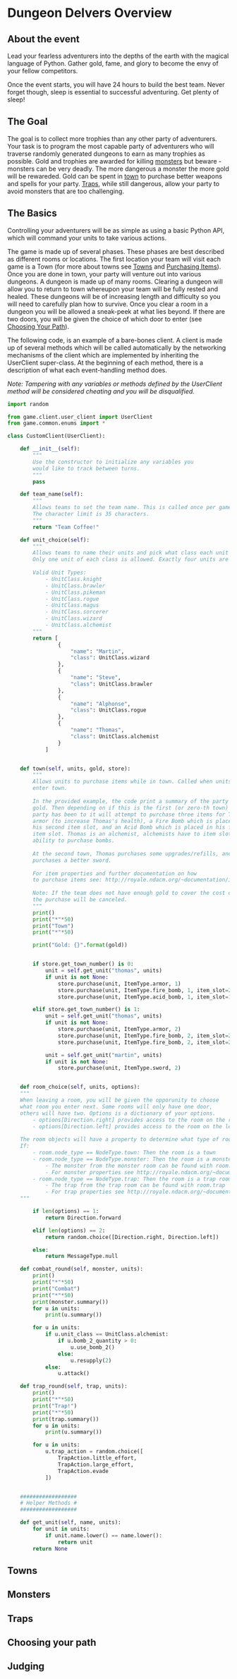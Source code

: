 <!-- <img src="_static/dd.png"/> -->

# Dungeon Delvers Overview

## About the event
Lead your fearless adventurers into the depths of the earth with the magical language of Python. Gather gold, fame, and glory to become the envy of your fellow competitors. 

Once the event starts, you will have 24 hours to build the best team. Never forget though, sleep is essential to successful adventuring. Get plenty of sleep! 

## The Goal

The goal is to collect more trophies than any other party of adventurers. Your task is to program the most capable party of adventurers who will traverse randomly generated dungeons to earn as many trophies as possible. Gold and trophies are awarded for killing [monsters](#monsters) but beware - monsters can be very deadly. The more dangerous a monster the more gold will be rewareded. Gold can be spent in [town](#towns) to purchase better weapons and spells for your party. [Traps](#traps), while still dangerous, allow your party to avoid monsters that are too challenging.


## The Basics

Controlling your adventurers will be as simple as using a basic Python API, which will command your units to take various actions. 

The game is made up of several phases. These phases are best described as different rooms or locations. The first location your team will visit each game is a Town (for more about towns see [Towns](#towns) and [Purchasing Items](~documentation/items.html#purchasing-items)). Once you are done in town, your party will venture out into various dungeons. A dungeon is made up of many rooms. Clearing a dungeon will allow you to return to town whereupon your team will be fully rested and healed. These dungeons will be of increasing length and difficulty so you will need to carefully plan how to survive. Once you clear a room in a dungeon you will be allowed a sneak-peek at what lies beyond. If there are two doors, you will be given the choice of which door to enter (see [Choosing Your Path](#choosing-your-path)).


The following code, is an example of a bare-bones client. A client is made up of several methods which will be called automatically by the networking mechanisms of the client which are implemented by inheriting the UserClient super-class. At the beginning of each method, there is a description of what each event-handling method does.

*Note: Tampering with any variables or methods defined by the UserClient method will be considered cheating and you will be disqualified.*


```python
import random

from game.client.user_client import UserClient
from game.common.enums import *

class CustomClient(UserClient):

    def __init__(self):
        """ 
        Use the constructor to initialize any variables you 
        would like to track between turns. 
        """
        pass

    def team_name(self):
        """
        Allows teams to set the team name. This is called once per game. 
        The character limit is 35 characters.
        """
        return "Team Coffee!"

    def unit_choice(self):
        """
        Allows teams to name their units and pick what class each unit should be.
        Only one unit of each class is allowed. Exactly four units are required.
        
        Valid Unit Types:
            - UnitClass.knight
            - UnitClass.brawler
            - UnitClass.pikeman
            - UnitClass.rogue
            - UnitClass.magus
            - UnitClass.sorcerer
            - UnitClass.wizard
            - UnitClass.alchemist 
        """
        return [
                {
                    "name": "Martin",
                    "class": UnitClass.wizard
                },
                {
                    "name": "Steve",
                    "class": UnitClass.brawler
                },
                {
                    "name": "Alphonse",
                    "class": UnitClass.rogue
                },
                {
                    "name": "Thomas",
                    "class": UnitClass.alchemist
                }
            ]


    def town(self, units, gold, store):
        """
        Allows units to purchase items while in town. Called when units 
        enter town. 
        
        In the provided example, the code print a summary of the party's current 
        gold. Then depending on if this is the first (or zero-th town) the 
        party has been to it will attempt to purchase three items for Thomas, 
        armor (to increase Thomas's health), a Fire Bomb which is placed in
        his second item slot, and an Acid Bomb which is placed in his first
        item slot. Thomas is an alchemist, alchemists have to item slots and the
        ability to purchase bombs.
        
        At the second town, Thomas purchases some upgrades/refills, and Martin
        purchases a better sword.
        
        For item properties and further documentation on how 
        to purchase items see: http://royale.ndacm.org/~documentation/items.html 
        
        Note: If the team does not have enough gold to cover the cost of an item,
        the purchase will be canceled.
        """
        print()
        print("*"*50)
        print("Town")
        print("*"*50)

        print("Gold: {}".format(gold))


        if store.get_town_number() is 0:
            unit = self.get_unit("thomas", units)
            if unit is not None:
                store.purchase(unit, ItemType.armor, 1)
                store.purchase(unit, ItemType.fire_bomb, 1, item_slot=2)
                store.purchase(unit, ItemType.acid_bomb, 1, item_slot=1)

        elif store.get_town_number() is 1:
            unit = self.get_unit("thomas", units)
            if unit is not None:
                store.purchase(unit, ItemType.armor, 2)
                store.purchase(unit, ItemType.fire_bomb, 2, item_slot=2)
                store.purchase(unit, ItemType.fire_bomb, 2, item_slot=2)

            unit = self.get_unit("martin", units)
            if unit is not None:
                store.purchase(unit, ItemType.sword, 2)


    def room_choice(self, units, options):
    """
    When leaving a room, you will be given the opporunity to choose 
    what room you enter next. Some rooms will only have one door,
    others will have two. Options is a dictionary of your options.
        - options[Direction.right] provides access to the room on the right
        - options[Direction.left] provides access to the room on the left
        
    The room objects will have a property to determine what type of room it is.
    If:
        - room.node_type == NodeType.town: Then the room is a town
        - room.node_type == NodeType.monster: Then the room is a monster room.
            - The monster from the monster room can be found with room.monster
            - For monster properties see http://royale.ndacm.org/~documentation/monsters.html
        - room.node_type == NodeType.trap: Then the room is a trap room.
            - The trap from the trap room can be found with room.trap
            - For trap properties see http://royale.ndacm.org/~documentation/traps.html
    """

        if len(options) == 1:
            return Direction.forward

        elif len(options) == 2:
            return random.choice([Direction.right, Direction.left])

        else:
            return MessageType.null

    def combat_round(self, monster, units):
        print()
        print("*"*50)
        print("Combat")
        print("*"*50)
        print(monster.summary())
        for u in units:
            print(u.summary())

        for u in units:
            if u.unit_class == UnitClass.alchemist:
                if u.bomb_2_quantity > 0:
                    u.use_bomb_2()
                else:
                    u.resupply(2)
            else:
                u.attack()

    def trap_round(self, trap, units):
        print()
        print("*"*50)
        print("Trap!")
        print("*"*50)
        print(trap.summary())
        for u in units:
            print(u.summary())

        for u in units:
            u.trap_action = random.choice([
                TrapAction.little_effort, 
                TrapAction.large_effort, 
                TrapAction.evade
            ])


    ##################
    # Helper Methods #
    ##################

    def get_unit(self, name, units):
        for unit in units:
            if unit.name.lower() == name.lower():
                return unit
        return None

```


## Towns

## Monsters

## Traps

## Choosing your path

## Judging
